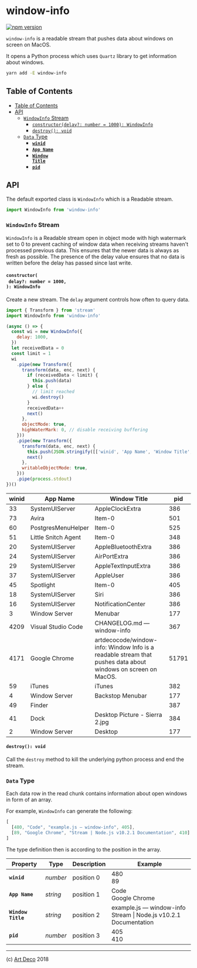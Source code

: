 # window-info

[![npm version](https://badge.fury.io/js/window-info.svg)](https://npmjs.org/package/window-info)

`window-info` is a readable stream that pushes data about windows on screen on MacOS.

It opens a Python process which uses `Quartz` library to get information about windows.

```sh
yarn add -E window-info
```

## Table of Contents

- [Table of Contents](#table-of-contents)
- [API](#api)
  * [`WindowInfo` Stream](#windowinfo-stream)
    * [`constructor(delay?: number = 1000): WindowInfo`](#constructordelay-number--1000-windowinfo)
    * [`destroy(): void`](#destroy-void)
  * [`Data` Type](#data-type)
    * [<strong><code>winid</code></strong>](#winid)
    * [<strong><code>App Name</code></strong>](#app-name)
    * [<strong><code>Window Title</code></strong>](#window-title)
    * [<strong><code>pid</code></strong>](#pid)

## API

The default exported class is `WindowInfo` which is a Readable stream.

```js
import WindowInfo from 'window-info'
```

### `WindowInfo` Stream

`WindowInfo` is a Readable stream open in object mode with high watermark set to 0 to prevent caching of window data when receiving streams haven't processed previous data. This ensures that the newer data is always as fresh as possible. The presence of the delay value ensures that no data is written before the delay has passed since last write.


#### `constructor(`<br/>&nbsp;&nbsp;`delay?: number = 1000,`<br/>`): WindowInfo`

Create a new stream. The `delay` argument controls how often to query data.

```javascript
import { Transform } from 'stream'
import WindowInfo from 'window-info'

(async () => {
  const wi = new WindowInfo({
    delay: 1000,
  })
  let receivedData = 0
  const limit = 1
  wi
    .pipe(new Transform({
      transform(data, enc, next) {
        if (receivedData < limit) {
          this.push(data)
        } else {
          // limit reached
          wi.destroy()
        }
        receivedData++
        next()
      },
      objectMode: true,
      highWaterMark: 0, // disable receiving buffering
    }))
    .pipe(new Transform({
      transform(data, enc, next) {
        this.push(JSON.stringify([['winid', 'App Name', 'Window Title', 'pid'], ...data]))
        next()
      },
      writableObjectMode: true,
    }))
    .pipe(process.stdout)
})()
```

| winid | App Name | Window Title | pid |
| ----- | -------- | ------------ | --- |
| 33 | SystemUIServer | AppleClockExtra | 386 |
| 73 | Avira | Item-0 | 501 |
| 60 | PostgresMenuHelper | Item-0 | 525 |
| 51 | Little Snitch Agent | Item-0 | 348 |
| 20 | SystemUIServer | AppleBluetoothExtra | 386 |
| 24 | SystemUIServer | AirPortExtra | 386 |
| 29 | SystemUIServer | AppleTextInputExtra | 386 |
| 37 | SystemUIServer | AppleUser | 386 |
| 45 | Spotlight | Item-0 | 405 |
| 18 | SystemUIServer | Siri | 386 |
| 16 | SystemUIServer | NotificationCenter | 386 |
| 3 | Window Server | Menubar | 177 |
| 4209 | Visual Studio Code | CHANGELOG.md — window-info | 367 |
| 4171 | Google Chrome | artdecocode/window-info: Window Info is a readable stream that pushes data about windows on screen on MacOS. | 51791 |
| 59 | iTunes | iTunes | 382 |
| 4 | Window Server | Backstop Menubar | 177 |
| 49 | Finder |  | 387 |
| 41 | Dock | Desktop Picture - Sierra 2.jpg | 384 |
| 2 | Window Server | Desktop | 177 |

#### `destroy(): void`

Call the `destroy` method to kill the underlying python process and end the stream.

### `Data` Type

Each data row in the read chunk contains information about open windows in form of an array.

For example, `WindowInfo` can generate the following:

```js
[
  [480, "Code", "example.js — window-info", 405],
  [89, "Google Chrome", "Stream | Node.js v10.2.1 Documentation", 410]
]
```

The type definition then is according to the position in the array.

<table>
 <thead>
  <tr>
   <th>Property</th>
   <th>Type</th>
   <th>Description</th>
   <th>Example</th>
  </tr>
 </thead>
 <tbody>
   <tr>
  <td><a name="winid"><strong><code>winid</code></strong></a></td>
  <td><em>number</em></td>
  <td>position 0</td>
  <td>480<br/>89</td>
 </tr>
 <tr>
  <td><a name="app-name"><strong><code>App Name</code></strong></a></td>
  <td><em>string</em></td>
  <td>position 1</td>
  <td>Code<br/>Google Chrome</td>
 </tr>
 <tr>
  <td><a name="window-title"><strong><code>Window Title</code></strong></a></td>
  <td><em>string</em></td>
  <td>position 2</td>
  <td>example.js — window-info<br/>Stream | Node.js v10.2.1 Documentation</td>
 </tr>
 <tr>
  <td><a name="pid"><strong><code>pid</code></strong></a></td>
  <td><em>number</em></td>
  <td>position 3</td>
  <td>405<br>410</td>
 </tr>
 </tbody>
</table>


---

(c) [Art Deco][1] 2018

[1]: https://artdeco.bz
